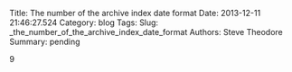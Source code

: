 Title: The number of the archive index date format
Date: 2013-12-11 21:46:27.524
Category: blog
Tags: 
Slug: _the_number_of_the_archive_index_date_format
Authors: Steve Theodore
Summary: pending

9

